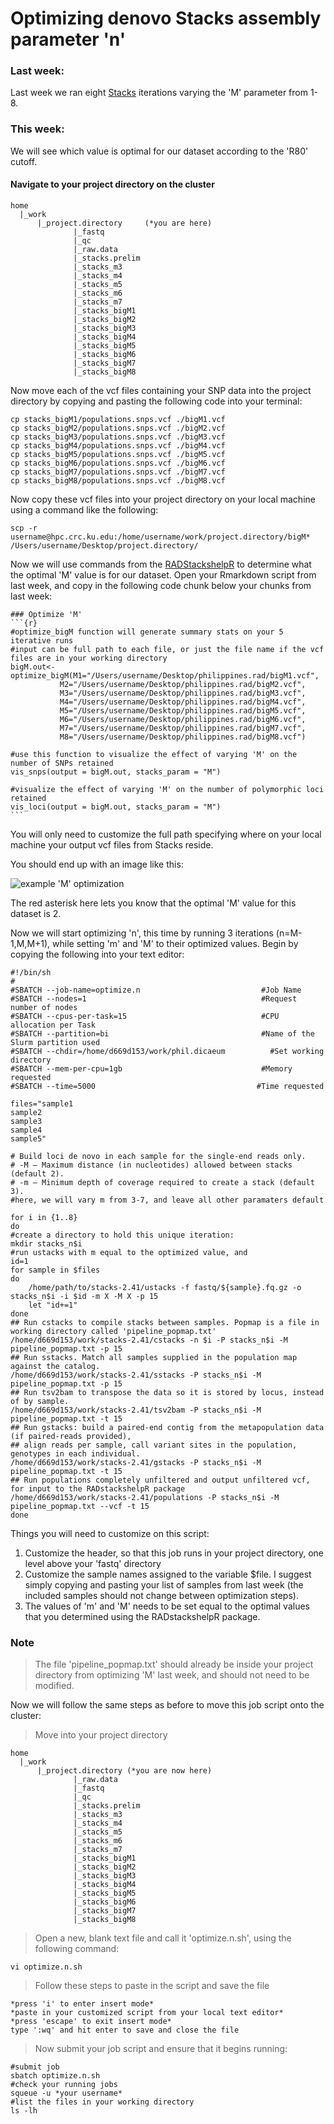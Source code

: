# Optimizing denovo Stacks assembly parameter 'n'
### Last week:
Last week we ran eight [Stacks](https://catchenlab.life.illinois.edu/stacks/) iterations varying the 'M' parameter from 1-8. 

### This week:
We will see which value is optimal for our dataset according to the 'R80' cutoff.

#### Navigate to your project directory on the cluster
```
home  
  |_work
      |_project.directory     (*you are here)
              |_fastq
              |_qc
              |_raw.data
              |_stacks.prelim
              |_stacks_m3
              |_stacks_m4
              |_stacks_m5
              |_stacks_m6
              |_stacks_m7
              |_stacks_bigM1
              |_stacks_bigM2
              |_stacks_bigM3
              |_stacks_bigM4
              |_stacks_bigM5
              |_stacks_bigM6
              |_stacks_bigM7
              |_stacks_bigM8
```

Now move each of the vcf files containing your SNP data into the project directory by copying and pasting the following code into your terminal:
```
cp stacks_bigM1/populations.snps.vcf ./bigM1.vcf
cp stacks_bigM2/populations.snps.vcf ./bigM2.vcf
cp stacks_bigM3/populations.snps.vcf ./bigM3.vcf
cp stacks_bigM4/populations.snps.vcf ./bigM4.vcf
cp stacks_bigM5/populations.snps.vcf ./bigM5.vcf
cp stacks_bigM6/populations.snps.vcf ./bigM6.vcf
cp stacks_bigM7/populations.snps.vcf ./bigM7.vcf
cp stacks_bigM8/populations.snps.vcf ./bigM8.vcf
```

Now copy these vcf files into your project directory on your local machine using a command like the following:
```
scp -r username@hpc.crc.ku.edu:/home/username/work/project.directory/bigM* /Users/username/Desktop/project.directory/
```

Now we will use commands from the [RADStackshelpR](https://github.com/DevonDeRaad/RADstackshelpR) to determine what the optimal 'M' value is for our dataset. Open your Rmarkdown script from last week, and copy in the following code chunk below your chunks from last week:
~~~
### Optimize 'M'
```{r}
#optimize_bigM function will generate summary stats on your 5 iterative runs
#input can be full path to each file, or just the file name if the vcf files are in your working directory
bigM.out<-optimize_bigM(M1="/Users/username/Desktop/philippines.rad/bigM1.vcf",
           M2="/Users/username/Desktop/philippines.rad/bigM2.vcf",
           M3="/Users/username/Desktop/philippines.rad/bigM3.vcf",
           M4="/Users/username/Desktop/philippines.rad/bigM4.vcf",
           M5="/Users/username/Desktop/philippines.rad/bigM5.vcf",
           M6="/Users/username/Desktop/philippines.rad/bigM6.vcf",
           M7="/Users/username/Desktop/philippines.rad/bigM7.vcf",
           M8="/Users/username/Desktop/philippines.rad/bigM8.vcf")
           
#use this function to visualize the effect of varying 'M' on the number of SNPs retained
vis_snps(output = bigM.out, stacks_param = "M")

#visualize the effect of varying 'M' on the number of polymorphic loci retained
vis_loci(output = bigM.out, stacks_param = "M")
```
~~~

You will only need to customize the full path specifying where on your local machine your output vcf files from Stacks reside.

You should end up with an image like this:

![example 'M' optimization](https://github.com/DevonDeRaad/RADstackshelpR/blob/master/man/figures/unnamed-chunk-7-2.png)

The red asterisk here lets you know that the optimal 'M' value for this dataset is 2.

Now we will start optimizing 'n', this time by running 3 iterations (n=M-1,M,M+1), while setting 'm' and 'M' to their optimized values. Begin by copying the following into your text editor:
```
#!/bin/sh
#
#SBATCH --job-name=optimize.n                           #Job Name
#SBATCH --nodes=1                                       #Request number of nodes
#SBATCH --cpus-per-task=15                              #CPU allocation per Task
#SBATCH --partition=bi                                  #Name of the Slurm partition used
#SBATCH --chdir=/home/d669d153/work/phil.dicaeum    	  #Set working directory
#SBATCH --mem-per-cpu=1gb                               #Memory requested
#SBATCH --time=5000                                    #Time requested

files="sample1
sample2
sample3
sample4
sample5"

# Build loci de novo in each sample for the single-end reads only.
# -M — Maximum distance (in nucleotides) allowed between stacks (default 2).
# -m — Minimum depth of coverage required to create a stack (default 3).
#here, we will vary m from 3-7, and leave all other paramaters default

for i in {1..8}
do
#create a directory to hold this unique iteration:
mkdir stacks_n$i
#run ustacks with m equal to the optimized value, and 
id=1
for sample in $files
do
    /home/path/to/stacks-2.41/ustacks -f fastq/${sample}.fq.gz -o stacks_n$i -i $id -m X -M X -p 15
    let "id+=1"
done
## Run cstacks to compile stacks between samples. Popmap is a file in working directory called 'pipeline_popmap.txt'
/home/d669d153/work/stacks-2.41/cstacks -n $i -P stacks_n$i -M pipeline_popmap.txt -p 15
## Run sstacks. Match all samples supplied in the population map against the catalog.
/home/d669d153/work/stacks-2.41/sstacks -P stacks_n$i -M pipeline_popmap.txt -p 15
## Run tsv2bam to transpose the data so it is stored by locus, instead of by sample.
/home/d669d153/work/stacks-2.41/tsv2bam -P stacks_n$i -M pipeline_popmap.txt -t 15
## Run gstacks: build a paired-end contig from the metapopulation data (if paired-reads provided),
## align reads per sample, call variant sites in the population, genotypes in each individual.
/home/d669d153/work/stacks-2.41/gstacks -P stacks_n$i -M pipeline_popmap.txt -t 15
## Run populations completely unfiltered and output unfiltered vcf, for input to the RADstackshelpR package
/home/d669d153/work/stacks-2.41/populations -P stacks_n$i -M pipeline_popmap.txt --vcf -t 15
done
```

Things you will need to customize on this script:
1. Customize the header, so that this job runs in your project directory, one level above your 'fastq' directory
2. Customize the sample names assigned to the variable $file. I suggest simply copying and pasting your list of samples from last week (the included samples should not change between optimization steps).
3. The values of 'm' and 'M' needs to be set equal to the optimal values that you determined using the RADstackshelpR package.

### Note
> The file 'pipeline_popmap.txt' should already be inside your project directory from optimizing 'M' last week, and should not need to be modified.

Now we will follow the same steps as before to move this job script onto the cluster:
> Move into your project directory
```
home
  |_work
      |_project.directory (*you are now here)
              |_raw.data
              |_fastq
              |_qc
              |_stacks.prelim
              |_stacks_m3
              |_stacks_m4
              |_stacks_m5
              |_stacks_m6
              |_stacks_m7
              |_stacks_bigM1
              |_stacks_bigM2
              |_stacks_bigM3
              |_stacks_bigM4
              |_stacks_bigM5
              |_stacks_bigM6
              |_stacks_bigM7
              |_stacks_bigM8
```

> Open a new, blank text file and call it 'optimize.n.sh', using the following command:
```
vi optimize.n.sh
```

> Follow these steps to paste in the script and save the file
```
*press 'i' to enter insert mode*
*paste in your customized script from your local text editor*
*press 'escape' to exit insert mode*
type ':wq' and hit enter to save and close the file
```

> Now submit your job script and ensure that it begins running:
```
#submit job
sbatch optimize.n.sh
#check your running jobs
squeue -u *your username*
#list the files in your working directory
ls -lh
```
